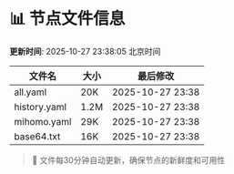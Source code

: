 # 📊 节点文件信息

**更新时间**: 2025-10-27 23:38:05 北京时间

| 文件名 | 大小 | 最后修改 |
|--------|------|----------|
| all.yaml | 20K | 2025-10-27 23:38 |
| history.yaml | 1.2M | 2025-10-27 23:38 |
| mihomo.yaml | 29K | 2025-10-27 23:38 |
| base64.txt | 16K | 2025-10-27 23:38 |

> 🔄 文件每30分钟自动更新，确保节点的新鲜度和可用性
